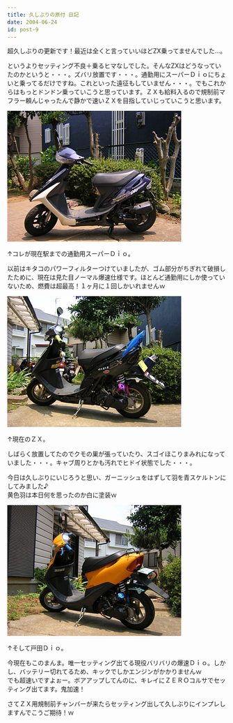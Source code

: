 ```yaml
---
title: 久しぶりの原付 日記
date: 2004-06-24
id: post-9
---
```



<p class="sentence">超久しぶりの更新です！最近は全くと言っていいほどZX乗ってませんでした...。</p>
<p class="sentence spacing10">というよりセッティング不良＋乗るヒマなしでした。そんなZXはどうなっていたのかというと・・・。ズバリ放置です・・・。通勤用にスーパーＤｉｏにちょいと乗ってるだけですね。これといった遠征もしていません・・・。でもこれからはもっとドンドン乗っていこうと思っています。ＺＸも給料入るので規制前マフラー頼んじゃったんで静かで速いＺＸを目指していじっていこうと思います。</p>
<div class="center spacing"><img src="/photo/diary/2004.06.24_zx1.jpg" alt=""></div>
<p class="sentence">↑コレが現在駅までの通勤用スーパーＤｉｏ。</p>
<p class="sentence spacing10">以前はキタコのパワーフィルターつけていましたが、ゴム部分がちぎれて破損したために、現在は見た目ノーマル爆速仕様です。ほとんど通勤用にしか使っていないため、燃費は超最高！１ヶ月に１回しかいれませんｗ </p>
<div class="center spacing"><img src="/photo/diary/2004.06.24_zx2.jpg" alt=""></div>
<p class="sentence">↑現在のＺＸ。</p>
<p class="sentence">しばらく放置してたのでクモの巣が張っていたり、スゴイほこりまみれになっていました・・・。キャブ周りとかも汚れでヒドイ状態でした・・・。</p>
<p class="sentence spacing10">今日は久しぶりにいじろうと思い、ガーニッシュをはずして羽を青スケルトンにしてみました♪<br>黄色羽は本日何を思ったのか白に塗装ｗ</p>
<div class="center spacing"><img src="/photo/diary/2004.06.24_zx3.jpg" alt=""></div>
<p class="sentence">↑そして戸田Ｄｉｏ。</p>
<p class="sentence">今現在もこのまんま。唯一セッティング出てる現役バリバリの爆速Ｄｉｏ。しかし、バッテリー切れてるため、キックでしかエンジンがかかりませんｗ<br>
でも超速いですよぉー。ボアアップしてんのに、キレイにＺＥＲＯコルサでセッティング出てます。鬼加速！</p>

<p class="sentence">さてＺＸ用規制前チャンバーが来たらセッティング出して久しぶりにインプレしますんでこうご期待！ｗ </p>
